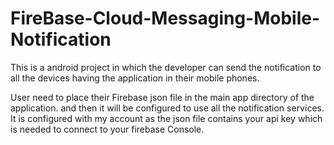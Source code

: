 # FireBase-Cloud-Messaging-Mobile-Notification
This is a android project in which the developer can send the notification to all the devices having the application in their mobile phones.

User need to place their Firebase json file in the main app directory of the application.
and then it will be configured to use all the notification services. It is configured with my account as the json file contains your api key which is needed to connect to your firebase Console.

